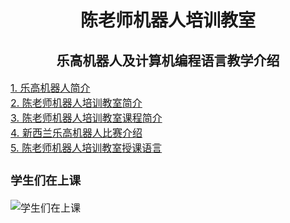 
<h1 align = "center">陈老师机器人培训教室</h1>
<h2 align = "center">乐高机器人及计算机编程语言教学介绍</h2>

<div style="width:750px; margin:auto">
<font size="3">
<a href="https://legoedunz.github.io/ibot/Intro1.html">1. 乐高机器人简介</a> 
<br>
<a href="https://legoedunz.github.io/ibot/Intro2.html">2. 陈老师机器人培训教室简介</a>
<br>
<a href="https://legoedunz.github.io/ibot/Intro3.html">3. 陈老师机器人培训教室课程简介</a>
<br>
<a href="https://legoedunz.github.io/ibot/Intro4.html">4. 新西兰乐高机器人比赛介绍</a>
<br>
<a href="https://legoedunz.github.io/ibot/Intro5.html">5. 陈老师机器人培训教室授课语言</a>
<p>

<h3>学生们在上课</h3>
<img src="https://raw.githubusercontent.com/wiki/LegoEduNZ/ibot/p0.jpg"  alt="学生们在上课" />
</font>
</div>
